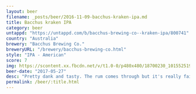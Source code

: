 ```yaml
---
layout: beer
filename: _posts/beer/2016-11-09-bacchus-kraken-ipa.md
title: Bacchus kraken IPA
category: beer
untappd: "https://untappd.com/b/bacchus-brewing-co--kraken-ipa/800741"
country: "Australia"
brewery: "Bacchus Brewing Co."
breweryURL: "/brewery/bacchus-brewing-co.html"
style: "IPA - American"
score: 7
img: https://scontent.xx.fbcdn.net/v/t1.0-0/p480x480/18700230_10155251933723745_4865147908016806941_n.jpg?oh=a482ab17073cc213cedd74e69ef8e371&oe=5B4CA80C
beer-date: "2017-05-27"
desc: "Pretty dank and tasty. The rum comes through but it's really faint"
permalink: /beer/:title.html
---
```

